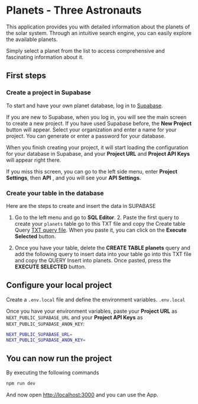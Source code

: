 # Planets - Three Astronauts
This application provides you with detailed information about the planets of the solar system. Through an intuitive search engine, you can easily explore the available planets.

Simply select a planet from the list to access comprehensive and fascinating information about it.

## First steps

### Create a project in Supabase
To start and have your own planet database, log in to [Supabase](https://supabase.com/dashboard/sign-in).

If you are new to Supabase, when you log in, you will see the main screen to create a new project. If you have used Supabase before, the **New Project** button will appear. Select your organization and enter a name for your project. You can generate or enter a password for your database.

When you finish creating your project, it will start loading the configuration for your database in Supabase, and your **Project URL** and **Project API Keys** will appear right there.

If you miss this screen, you can go to the left side menu, enter **Project Settings**, then **API** , and you will see your **API Settings**.

### Create your table in the database

Here are the steps to create and insert the data in SUPABASE

1. Go to the left menu and go to **SQL Editor**. 2. Paste the first query to create your `planets` table go to this TXT file and copy the Create table Query
[TXT query file](public/documentation/Querys.txt).
When you paste it, you can click on the **Execute Selected** button.

2. Once you have your table, delete the **CREATE TABLE planets** query and add the following query to insert data into your table go into this TXT file and copy the QUERY Insert into planets. 
Once pasted, press the **EXECUTE SELECTED** button.

## Configure your local project
Create a `.env.local` file and define the environment variables.
`.env.local`

Once you have your environment variables, paste your **Project URL** as `NEXT_PUBLIC_SUPABASE_URL` and your **Project API Keys** as `NEXT_PUBLIC_SUPABASE_ANON_KEY`:

```bash
NEXT_PUBLIC_SUPABASE_URL=
NEXT_PUBLIC_SUPABASE_ANON_KEY=
```

## You can now run the project 
By executing the following commands
```bash
npm run dev
```

And now open [http://localhost:3000](http://localhost:3000) and you can use the App.
